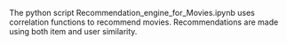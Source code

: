 The python script Recommendation_engine_for_Movies.ipynb uses correlation functions to recommend movies. Recommendations are made using both item and user similarity.
